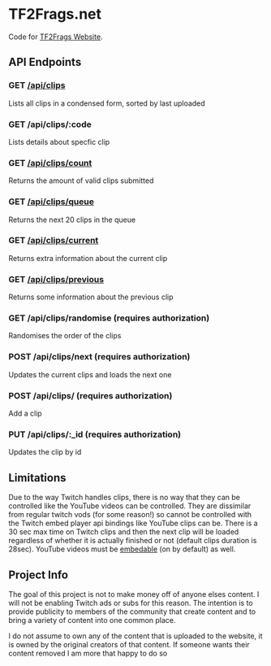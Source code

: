 # TF2Frags.net

Code for [TF2Frags Website](https://tf2frags.net).

## API Endpoints

### GET [/api/clips](https://tf2frags.net/api/clips)

Lists all clips in a condensed form, sorted by last uploaded

### GET /api/clips/:code

Lists details about specfic clip

### GET [/api/clips/count](https://tf2frags.net/api/clips/count)

Returns the amount of valid clips submitted

### GET [/api/clips/queue](https://tf2frags.net/api/clips/queue)

Returns the next 20 clips in the queue

### GET [/api/clips/current](https://tf2frags.net/api/clips/current)

Returns extra information about the current clip

### GET [/api/clips/previous](https://tf2frags.net/api/clips/previous)

Returns some information about the previous clip

### GET /api/clips/randomise (requires authorization)

Randomises the order of the clips

### POST /api/clips/next (requires authorization)

Updates the current clips and loads the next one

### POST /api/clips/ (requires authorization)

Add a clip

### PUT /api/clips/:\_id (requires authorization)

Updates the clip by id


## Limitations

Due to the way Twitch handles clips, there is no way that they can be controlled like the YouTube videos can be controlled. They are dissimilar from regular twitch vods (for some reason!) so cannot be controlled with the Twitch embed player api bindings like YouTube clips can be. There is a 30 sec max time on Twitch clips and then the next clip will be loaded regardless of whether it is actually finished or not (default clips duration is 28sec). YouTube videos must be [embedable](https://support.google.com/youtube/answer/171780?hl=en) (on by default) as well.

## Project Info

The goal of this project is not to make money off of anyone elses content. I will not be enabling Twitch ads or subs for this reason. The intention is to provide publicity to members of the community that create content and to bring a variety of content into one common place.

I do not assume to own any of the content that is uploaded to the website, it is owned by the original creators of that content. If someone wants their content removed I am more that happy to do so